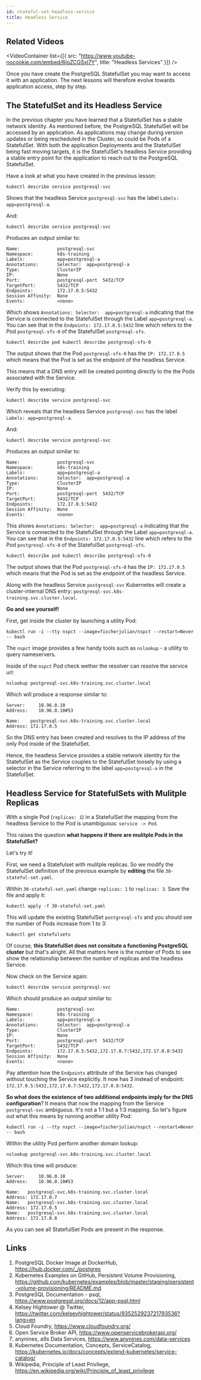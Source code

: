 ```yaml
---
id: stateful-set-headless-service
title: Headless Service
---
```


## Related Videos
<VideoContainer
  list={[{
   src: "https://www.youtube-nocookie.com/embed/6IoZCGSxI7Y",
   title: "Headless Services"
  }]}
/>

Once you have create the PostgreSQL StatefulSet you may want to access it with an application. The next lessons will therefore evolve towards application access, step by step.

## The StatefulSet and its Headless Service

In the previous chapter you have learned that a StatefulSet has a stable network identity. As mentioned before, the PostgreSQL StatefulSet will be accessed by an application. As applications may change during version updates or being rescheduled in the Cluster, so could be Pods of a StatefulSet. With both the application Deployments and the StatefulSet being fast moving targets, it is the StatefulSet's headless Service providing a stable entry point for the application to reach out to the PostgreSQL StatefulSet.

Have a look at what you have created in the previous lesson:

    kubectl describe service postgresql-svc


Shows that the headless Service `postgresql-svc` has the label `Labels: app=postgresql-a`.

And:

    kubectl describe service postgresql-svc

Produces an output similar to:

    Name:              postgresql-svc
    Namespace:         k8s-training
    Labels:            app=postgresql-a
    Annotations:       Selector:  app=postgresql-a
    Type:              ClusterIP
    IP:                None
    Port:              postgresql-port  5432/TCP
    TargetPort:        5432/TCP
    Endpoints:         172.17.0.5:5432
    Session Affinity:  None
    Events:            <none>


Which shows `Annotations: Selector:  app=postgresql-a` indicating that the Service is connected to the StatefulSet through the Label `app=postgresql-a`. You can see that in the `Endpoints: 172.17.0.5:5432` line which refers to the Pod `postgresql-sfs-0` of the StatefulSet `postgresql-sfs`.

    kubectl describe pod kubectl describe postgresql-sfs-0

The output shows that the Pod `postgresql-sfs-0` has the `IP: 172.17.0.5` which means that the Pod is set as the endpoint of the headless Service.

This means that a DNS entry will be created pointing directly to the the Pods associated with the Service.

Verify this by executing:

    kubectl describe service postgresql-svc

Which reveals that the headless Service `postgresql-svc` has the label `Labels: app=postgresql-a`.

And:

    kubectl describe service postgresql-svc

Produces an output similar to:

    Name:              postgresql-svc
    Namespace:         k8s-training
    Labels:            app=postgresql-a
    Annotations:       Selector:  app=postgresql-a
    Type:              ClusterIP
    IP:                None
    Port:              postgresql-port  5432/TCP
    TargetPort:        5432/TCP
    Endpoints:         172.17.0.5:5432
    Session Affinity:  None
    Events:            <none>


This shows `Annotations: Selector:  app=postgresql-a` indicating that the Service is connected to the StatefulSet through the Label `app=postgresql-a`. You can see that in the `Endpoints: 172.17.0.5:5432` line which refers to the Pod `postgresql-sfs-0` of the StatefulSet `postgresql-sfs`.

    kubectl describe pod kubectl describe postgresql-sfs-0

The output shows that the Pod `postgresql-sfs-0` has the `IP: 172.17.0.5` which means that the Pod is set as the endpoint of the headless Service.

Along with the headless Service `postgresql-svc` Kubernetes will create a cluster-internal DNS entry: `postgresql-svc.k8s-training.svc.cluster.local`.

**Go and see yourself!**

First, get inside the cluster by launching a utility Pod:

    kubectl run -i --tty nspct --image=fischerjulian/nspct --restart=Never -- bash

The `nspct` image provides a few handy tools such as `nslookup` - a utility to query nameservers.

Inside of the `nspct` Pod check wether the resolver can resolve the service url:

    nslookup postgresql-svc.k8s-training.svc.cluster.local

Which will produce a response similar to:

    Server:		10.96.0.10
    Address:	10.96.0.10#53

    Name:	 postgresql-svc.k8s-training.svc.cluster.local
    Address: 172.17.0.5

So the DNS entry has been created and resolves to the IP address of the only Pod inside of the StatefulSet.

Hence, the headless Service provides a stable network identity for the StatefulSet as the Service couples to the StatefulSet loosely by using a selector in the Service referring to the label `app=postgresql-a` in the StatefulSet.

## Headless Service for StatefulSets with Mulitple Replicas

With a single Pod (`replicas: 1`) in a StatefulSet the mapping from the headless Service to the Pod is unambiguous: `service -> Pod`.

This raises the question **what happens if there are mulitple Pods in the StatefulSet?**

Let's try it!

First, we need a Statefulset with mulitple replicas. So we modify the StatefulSet definition of the previous example by **editing** the file `30-stateful-set.yaml`.

Within `30-stateful-set.yaml` change `replicas: 1` to `replicas: 3`. Save the file and apply it:

    kubectl apply -f 30-stateful-set.yaml

This will update the existing StatefulSet `postgresql-sfs` and you should see the number of Pods increase from 1 to 3:

    kubectl get statefulsets

Of course, **this StatefulSet does not consitute a functioning PostgreSQL cluster** but that's alright. All that matters here is the number of Pods to see show the relationship between the number of replicas and the headless Service.

Now check on the Service again:

    kubectl describe service postgresql-svc

Which should produce an output similar to:

    Name:              postgresql-svc
    Namespace:         k8s-training
    Labels:            app=postgresql-a
    Annotations:       Selector:  app=postgresql-a
    Type:              ClusterIP
    IP:                None
    Port:              postgresql-port  5432/TCP
    TargetPort:        5432/TCP
    Endpoints:         172.17.0.5:5432,172.17.0.7:5432,172.17.0.8:5432
    Session Affinity:  None
    Events:            <none>

Pay attention how the `Endpoints` attribute of the Service has changed without touching the Service explicitly. It now has 3 instead of endpoint: `172.17.0.5:5432,172.17.0.7:5432,172.17.0.8:5432`.

**So what does the existence of two additional endpoints imply for the DNS configuration**? It means that now the mapping from the Service `postgresql-svc` ambiguous. It's not a 1:1 but a 1:3 mapping. So let's figure out what this means by running another utility Pod:

    kubectl run -i --tty nspct --image=fischerjulian/nspct --restart=Never -- bash

Within the utility Pod perform another domain lookup:

    nslookup postgresql-svc.k8s-training.svc.cluster.local

Which this time will produce:

    Server:		10.96.0.10
    Address:	10.96.0.10#53

    Name:	postgresql-svc.k8s-training.svc.cluster.local
    Address: 172.17.0.7
    Name:	postgresql-svc.k8s-training.svc.cluster.local
    Address: 172.17.0.5
    Name:	postgresql-svc.k8s-training.svc.cluster.local
    Address: 172.17.0.8

As you can see all StatefulSet Pods are present in the response.

## Links
1. PostgreSQL Docker Image at DockerHub, https://hub.docker.com/_/postgres
2. Kubernetes Examples on GitHub, Persistent Volume Provisioning, https://github.com/kubernetes/examples/blob/master/staging/persistent-volume-provisioning/README.md
3. PostgreSQL Documentation - psql, https://www.postgresql.org/docs/12/app-psql.html
4. Kelsey Hightower @ Twitter, https://twitter.com/kelseyhightower/status/935252923721793536?lang=en
5. Cloud Foundry, https://www.cloudfoundry.org/
6. Open Service Broker API, https://www.openservicebrokerapi.org/
7. anynines, a9s Data Services, https://www.anynines.com/data-services
8. Kubernetes Documentation, Concepts, ServiceCatalog, https://kubernetes.io/docs/concepts/extend-kubernetes/service-catalog/
9. Wikipedia, Principle of Least Privilege, https://en.wikipedia.org/wiki/Principle_of_least_privilege
